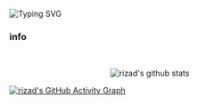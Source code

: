<img
     src="https://readme-typing-svg.herokuapp.com?lines=Muhammed+rizad"
            alt="Typing SVG"/> 
  <br>
</div>
<h3>info</h3>
<br>

<p align="center">
<img align="center" alt="rizad's github stats" src="https://github-readme-stats.anuraghazra1.vercel.app/api/top-langs/?username=riz4d&layout=compact&langs_count=10&hide=html,css&bg_color=30,000000,434343&title_color=fe428e&text_color=f1f1eb" />
</p>

[![rizad's GitHub Activity Graph](https://activity-graph.herokuapp.com/graph?username=riz4d&theme=tokyonight)](https://github.com/riz4d)
</div>
